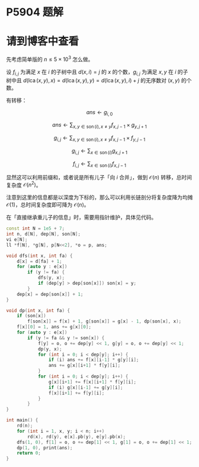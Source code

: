 # P5904 题解

# 请到博客中查看

先考虑简单版的 $n \le 5 \times 10^3$ 怎么做。

设 $f_{i,j}$ 为满足 $x$ 在 $i$ 的子树中且 $d(x, i) = j$ 的 $x$ 的个数，$g_{i,j}$ 为满足 $x,y$ 在 $i$ 的子树中且 $d(\operatorname{lca}(x, y), x) = d(\operatorname{lca}(x, y), y) = d(\operatorname{lca}(x, y), i) + j$ 的无序数对 $(x,y)$ 的个数。

有转移：

$$
ans \leftarrow g_{i, 0}
$$

$$
ans \leftarrow \sum_{x,y \in \operatorname{son}(i), x \ne y} f_{x,j-1} \times g_{y,j+1}
$$

$$
g_{i,j} \leftarrow \sum_{x,y \in \operatorname{son}(i), x \ne y} f_{x,j-1} \times f_{y,j-1}
$$

$$
g_{i,j} \leftarrow \sum_{x \in \operatorname{son}(i)} g_{x, j+1}
$$

$$
f_{i,j} \leftarrow \sum_{x \in \operatorname{son}(i)} f_{x, j-1}
$$

显然这可以利用前缀和，或者说是所有儿子「向 $i$ 合并」，做到 $\mathcal O(n)$ 转移，总时间复杂度 $\mathcal O(n^2)$。

注意到这里的信息都是以深度为下标的，那么可以利用长链剖分将复杂度降为均摊 $\mathcal O(1)$，总时间复杂度即可降为 $\mathcal O(n)$。

在「直接继承重儿子的信息」时，需要用指针维护，具体见代码。

```cpp
const int N = 1e5 + 7;
int n, d[N], dep[N], son[N];
vi e[N];
ll *f[N], *g[N], p[N<<2], *o = p, ans;

void dfs(int x, int fa) {
	d[x] = d[fa] + 1;
	for (auto y : e[x])
		if (y != fa) {
			dfs(y, x);
			if (dep[y] > dep[son[x]]) son[x] = y;
		}
	dep[x] = dep[son[x]] + 1;
}

void dp(int x, int fa) {
	if (son[x])
		f[son[x]] = f[x] + 1, g[son[x]] = g[x] - 1, dp(son[x], x);
	f[x][0] = 1, ans += g[x][0];
	for (auto y : e[x])
		if (y != fa && y != son[x]) {
			f[y] = o, o += dep[y] << 1, g[y] = o, o += dep[y] << 1;
			dp(y, x);
			for (int i = 0; i < dep[y]; i++) {
				if (i) ans += f[x][i-1] * g[y][i];
				ans += g[x][i+1] * f[y][i];
			}
			for (int i = 0; i < dep[y]; i++) {
				g[x][i+1] += f[x][i+1] * f[y][i];
				if (i) g[x][i-1] += g[y][i];
				f[x][i+1] += f[y][i];
			}
		}
}

int main() {
	rd(n);
	for (int i = 1, x, y; i < n; i++)
		rd(x), rd(y), e[x].pb(y), e[y].pb(x);
	dfs(1, 0), f[1] = o, o += dep[1] << 1, g[1] = o, o += dep[1] << 1;
	dp(1, 0), print(ans);
	return 0;
}
```
